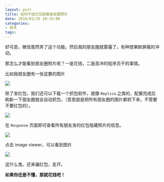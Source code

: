 ```yaml
---
layout: post
title: 如何不给红包就看朋友圈照片
date: 2016/01/26 10:19:00
categories:
- 技术
tags:
---
```


好可恶，微信竟然弄了这个功能。然后我的朋友圈就雾霾了。有种想果断屏蔽的冲动。

那怎么才能看到朋友圈照片呢？一是花钱，二是高冷的程序员干的事情。

比如我朋友圈有一张这要的图片

![](http://pics.naaln.com/blog/2019-01-14-060957.gif-basicBlog)

除了发红包，我们还可以下载一个抓包软件，就像 `Replica` 之类的，配置完成后刷新一下朋友圈就会自动抓包，（意思就是把所有朋友圈的图片都抓下来，不管要不要红包的）。

![](http://pics.naaln.com/blog/2019-01-14-061008.jpg-basicBlog)

在 `Response` 页面即可查看所有朋友发的红包隐藏照片的信息。

![](http://pics.naaln.com/blog/2019-01-14-061009.jpg-basicBlog)

点击 image viewer，可以看到图片

![](http://pics.naaln.com/blog/2019-01-14-060958.gif-basicBlog)

这什么鬼，还来骗红包，走开。

**如果你还是不懂，那就花钱吧！**
